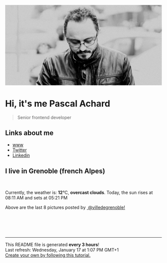![Pascal Achard](./images/photo-pascal-achard.jpg)
# Hi, it's me Pascal Achard
> Senior frontend developer

## Links about me
- [www](https://www.pascal-achard.com)
- [Twitter](https://twitter.com/botmaster)
- [Linkedin](http://www.linkedin.com/in/pascal-achard)


## I live in Grenoble (french Alpes)
<img src="https://openweathermap.org/img/wn/04d@2x.png" alt="">

Currently, the weather is: **12**°C, **overcast clouds**.
Today, the sun rises at 08:11 AM and sets at 05:21 PM

Above are the last 8 pictures posted by <a href="https://www.instagram.com/villedegrenoble/" target="_blank"><img alt="" src="https://upload.wikimedia.org/wikipedia/commons/thumb/e/e7/Instagram_logo_2016.svg/1024px-Instagram_logo_2016.svg.png" width="20"/> @villedegrenoble!</a>

<p style="display: flex; flex-wrap: wrap; gap: 20px;">
        <img src="https://cdn1.picuki.com/hosted-by-instagram/q/0exhNuNYnjBGZDHIdN5WmL9I2PEvHA5RNucaS7j0nyZiNxIsbHWB58ltwdev%7C%7CDlyKw1oASyLeD5p5I4qUFxQZFV6OU3ZS7OMSDZc76uRUYCg1jRl8ZFmlrk8KXcXZX6q88UrOzjYMTIfQeoEH%7C%7Cbx7a8Koru5A2MEoyX9auctwCIPuM23TKNy2JAtrKSDjkC2ptZ%7C%7CIjNLvG0jJ00m7NPfvnw1UvfPMc9g+PAnFfEzhMQ65OftxjefQWU4a155Aii6m7OMisZR1CSucTE1pkCIdvg4f1s%7C%7CoHSallAysY5z38j3coRq5v05sqjSc20CRjFGvT06vaCExQ7pQTGH63oH7UTQl52VU6sIh9CjAbbOcZW7gSLDbOaTQf1DVSdfUMP3VXvKBeeEPe11rKBEOchi+G2v6SypQ+Hk1zFnFj5j0QaRCKYgQOSNloiKo3bHxDKL%7C%7CVFuse7jK+QPjmFT8fqe4AImIX6VUJwZ.jpeg" alt="" width="200"/>
        <img src="https://cdn1.picuki.com/hosted-by-instagram/q/0exhNuNYnjBGZDHIdN5WmL9I2PEvHA5RNucaS7j0nyZiNxIsbHWB58ltwdev%7C%7CDlyKw1oASyLeD5p54ssVltUZFV6OU3YT7SJTTlQ6a2bUYCk0j1m85Bhl78wL30ZY3ep%7C%7C8MqOzjYMTIfQeoEH%7C%7Cbx7a8Koru5A2MGo1zRMrBC0GAG4fy3UPI7mslm3ayEv0Pxto0%7C%7CNylL9XkgKQcuptPR+XdYEvL+M4Byp6JzSPkCj9ND1OHtpCa5BTB7Kz04KD6chYTJnLNSv3XPICEO9k2dfogDd0kYkwW+8RM1v9EPp7TzN916+N8ZkIGRT2UFAjsm8lJnl6u+liDFbV+i2loP7nr6lp6VW+YLgpLqC+mkBvXd4XTvSpyPOooJDl5KU9iYARLfI%7C%7CfhSp0fmYMSTKhx9liR0iu2R6PR9wUhADpm122qCZtyUdKY7ISr2nndpDS3gTdqgYH2Y5ZlzmhQ9YOC7FstLF3kJp4ca3Lp11MdAddELObKzcuAPQ==.jpeg" alt="" width="200"/>
        <img src="https://cdn1.picuki.com/hosted-by-instagram/q/0exhNuNYnjBGZDHIdN5WmL9I2PEvHA5RNucaS7j0nyZiNxIsbHWB58ltwdev%7C%7CDlyKw1oASyLeD5p5okiUFhYZFV6OU3XS7SPRDxV7a2RUYCh1jJk85dgnbo1LnEYY36s9cYtOzjYMTIfQeoEH%7C%7Cbx7a8Koru5A2MGo1zRMrBC0GAG4fy3UPI7mslm3ayEv0Pxto0%7C%7CNylL9XkgKQcuptPR+XdYEvL+M4Byp6JzSPkCj9ND1OHtpCa5BTB7Kz04KD6chYTJnLMzhirhXxc06W%7C%7CxRIgDdlwSgE+p8RM1v9EPp7TzN916+N8ZkIGRT2UFAjsm8lJnl6u+liDFbV+i2loP7nr6lp6VW+YLgpLnCse8BvbzyzvtWraLOqwJDl5KU9iYARLfI%7C%7CfhSp0fmYMSTKhx9liU3TSTJKPj%7C%7Ch1ASTQZkBGGWKNbSMmzyvul1lD0kjODtxYQmNu0S7tRw3xz5YOC7FstLF3lJJ1tbnLp11MdAddELObKzcuAPQ==.jpeg" alt="" width="200"/>
        <img src="https://cdn1.picuki.com/hosted-by-instagram/q/0exhNuNYnjBGZDHIdN5WmL9I2PEvHA5RNecaS7j0nyZiNxIsbHWB58ltwdev%7C%7CDlyKw1oASyLeD5p540oV19TZFV6OU3YSbGJTTlQ6aiQUYCn0zVi8p9pnb48LnYcZHeu8MAqOzjYMTIfQeoEH%7C%7Cbx7a8Koru5A2MEoyX9auctwCIPuM23TKNy2JAtrKSDjkC2ptV%7C%7CIjNLvG0jJ00m7NPfvnw1UvfPMc9g+PAnH%7C%7CEzhMQ65OftxgSpPn1yLUltEBnLm7OYu7kLsSKucTE1pkCIdvg4f1s%7C%7CoHSallAysY5z38j3coRq5v05sqjSc20CRjFGvT09v6CUxw3pWTOH1UgH7ETUkZ6rQ6wJh9CjAbbOcZW7gSLDbOaTQf1DVSdfUMP3VX6LAsqzHcdwk5JGBu8ezVuS5wCQW+ngkQNANDBojSGGPMNqQfq0%7C%7CaOLpSbxxDKL%7C%7CVFuse2dLJB%7C%7CjmFT8fqe4AImIX6VUJwZ.jpeg" alt="" width="200"/>
        <img src="https://cdn1.picuki.com/hosted-by-instagram/q/0exhNuNYnjBGZDHIdN5WmL9I2PEvHA5RNucaS7j0nyZiNxIsbHWB58ltwdev%7C%7CDlyKw1oASyLeD5o7Y4uUVlRZFV6OUfYTLyOST9Q7q6QV4Cq1TFi8pBhkrw1JHcbbX6p8cokOzjYMTIfQeoEH%7C%7Cbx7a8Koru5A2MEo1zRMrBC0GAG4YWbVqFKwoV966yUlEri+YU8ajtO%7C%7CGByaRtmpNPb5DwIX%7C%7CD+fMBxsedISLQzicYRtr6+yGOHH24VdGZ9SiqLuNiTxr9VoCSwVQ0Ho27zSI99KkgT3HSUhkcy4psPqaSDFctu2vxl5u2CCm8AYG9qpBxrr5+4jn7gckn68Gdz2U7Z+6qfeMsxiI%7C%7CFcdypbIvH%7C%7CWSTSvSNMPUeEHkMAqubBhnTKKjmV%7C%7Cd4kKpYPtdsxlOW2l+1d5PN8yooIzNrgDetB7NCbM+K1L2N6H7otRm7kDcex%7C%7CiaPbxZlQgI0+SoyiNYP0PIBvdcMjCLgVJxR4oW.jpeg" alt="" width="200"/>
        <img src="https://cdn1.picuki.com/hosted-by-instagram/q/0exhNuNYnjBGZDHIdN5WmL9I2PEvHA5RNecaS7j0nyZiNxIsbHWB58ltwdev%7C%7CDlyKw1oASyLeD5o7Y8jU1hZZFV6OEPXSbOLRDtX7a+aXYCj0D1u9J5hnLo8KnwZbHGo%7C%7CscrOzjYMTIfQeoEH%7C%7Cbx7a8Koru5A2MEoyX9auctwCIPuM23TKNy2JAtrKSDjkC2ptV%7C%7CIjNLvG0jJ00m7NPfvnw1UvfPMc9g+PAnH%7C%7CEzhMQ65Oftxj3tOGIpXFpcLhLPm7OYifsFgnSucTE1pkCIdvg4f1s%7C%7CoHSallAysY5z38j3coRq5v05sqjSc20CRjFGvT09vo6Qjw75azGH60gH7mrYl5yFR6oLl9CjAbbOcZW7gSLDbOaTQf1DVSdfUMP3VXv6K8zmF9Fdl495CNtp5X2WyjWQTZT55hd6LBZ%7C%7CiTajHJ1hV9qb5YKxpVDHxDKL%7C%7CVFuse2fKucOjmFT8fqe4AImIX6VUJwZ.jpeg" alt="" width="200"/>
        <img src="https://cdn1.picuki.com/hosted-by-instagram/q/0exhNuNYnjBGZDHIdN5WmL9I2PEvHA5RNucaS7j0nyZiNxIsbHWB58ltwdev%7C%7CDlyKw1oASyLeD5n7IIrVlpZZFV6P0PfQLCMRDpQ7q6dXICh1zdg85RikL00LHweYX6m9cUuOzjYMTIfQeoEH%7C%7Cbx7a8Koru5A2MEoyX9auctwCIPuM23TKNy2JAtrKSDjkC2ptZ%7C%7CIjNLvG0jJ00m7NPfvnw1UvfPMc9g+PAnEPEzhMQ65OftxiCKMz4ZYlpmQWWym7OYl9gP1xCucTE1pkCIdvg4f1s%7C%7CoHSallAysY5z38j3coRq5v05sqjSc20CRjFGvT09vp6Iww3HYzGE1WZF7kTq2J67ceQJh9CjAbbOcZW7gSLDbOaTQf1DVSdfUMP3VXvOGKycI+J%7C%7CtI5HTNpW0l2n9VKyZ+fLhUdzB2xZvDncHbBhe%7C%7CTL6raSx1LhxDKL%7C%7CVFuse7tXeEPjmFT8fqe4AImIX6VUJwZ.jpeg" alt="" width="200"/>
        <img src="https://cdn1.picuki.com/hosted-by-instagram/q/0exhNuNYnjBGZDHIdN5WmL9I2PEvHA5RNucaS7j0nyZiNxIsbHWB58ltwdGn%7C%7CDh6Kwh9HS+LeD5o5IsrWV9WZFN7OEHXQbKNTj9W76WQVOfN0DBh8JBllr02JXEfZHCu9ccpVwmYdSgIGaYDG7uo+qhT5aGuO1lQpTb9d7JGmC4E5ZObS6olhMF4pJ2Jg3Tt%7C%7C9k4Ki5e82wzJURmpNnUoWlHDrr2PM86o6N0QrlChMIRrdDgmBq7EHl3Kj4uUQ+RubTOl+1ehwrhQDsa41CdFYAaF3MzhV2Qr1A0toFzqaqTZY49ztwZkIH2CmUEXTE86kEon5zgx3PySWaK0kRf5lnnlZ3nY8d1gqHmcMuabO3c%7C%7CRf1XZXrDJ0UekxZOavOZ1npCeSBAI5Wk9YZSdkWjgaQo0CCerPLzxp1WW1I0GHfWg==.jpeg" alt="" width="200"/>
</p>

------------
<p>This README file is generated <b>every 3 hours</b>!
    <br />Last refresh: Wednesday, January 17 at 1:07 PM GMT+1
    <br /><a href="https://medium.com/@th.guibert/how-to-create-a-self-updating-readme-md-for-your-github-profile-f8b05744ca91">Create your own by following this tutorial.</a>
</p>
<p><a href="https://github.com/botmaster/botmaster/actions/workflows/main.yaml"><img alt="" src="https://github.com/botmaster/botmaster/actions/workflows/main.yaml/badge.svg" /></a></p>

